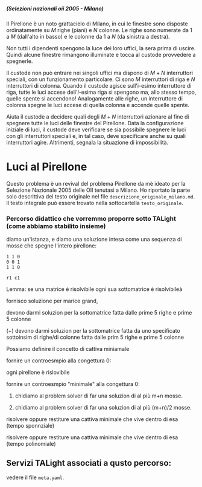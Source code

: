 ##### (Selezioni nazionali oii 2005 - Milano)
  
Il Pirellone è un noto grattacielo di Milano, in cui le
finestre sono disposte ordinatamente su $M$ righe (piani) e
$N$ colonne. Le righe sono numerate da $1$ a $M$ (dall'alto in basso)
e le colonne da $1$ a $N$ (da sinistra a destra).

Non tutti i dipendenti spengono la luce dei loro uffici, la sera prima
di uscire. Quindi alcune finestre rimangono illuminate e tocca al
custode provvedere a spegnerle.

Il custode non può entrare nei singoli uffici ma dispono di $M+N$ interruttori speciali, con un funzionamento particolare.
Ci sono $M$ interruttori di riga e $N$ interruttori di colonna.
Quando il custode agisce sull'i-esimo interruttore di riga, tutte le luci accese dell'$i$-esima riga si spengono ma, allo stesso tempo, quelle
spente si accendono! Analogamente alle righe, un interruttore di
colonna spegne le luci accese di quella colonna e accende quelle
spente.

Aiuta il custode a decidere quali degli $M+N$ interruttori azionare al fine di spegnere tutte le luci delle finestre del Pirellone.
Data la configurazione iniziale di luci, il custode deve verificare se sia possibile spegnere le luci con gli interruttori
speciali e, in tal caso, deve specificare anche su quali interruttori
agire. Altrimenti, segnala la situazione di impossibilità.



# Luci al Pirellone 

Questo problema è un revival del problema Pirellone da mè ideato per la Selezione Nazionale 2005 delle OII tenutasi a Milano.
Ho riportato la parte solo descrittiva del testo originale nel file `descrizione_originale_milano.md`.
Il testo integrale può essere trovato nella sottocartella `testo_originale`.


### Percorso didattico che vorremmo proporre sotto TALight (come abbiamo stabilito insieme)

diamo un'istanza, e diamo una soluzione intesa come una sequenza di mosse che spegne l'intero pirellone:

```
1 1 0
0 0 1
1 1 0

r1 c1 
```



Lemma: se una matrice è risolvibile ogni sua sottomatrice è risolvibileà

fornisco soluzione per marice grand,

   devono darmi soluzion per la sottomatrice fatta dalle prime 5 righe e prime 5 colonne

 (+)   devono darmi soluzion per la sottomatrice fatta da uno specificato sottoinsim di righe/di colonne fatta dalle prim 5 righe e prime 5 colonne

Possiamo definire il concetto di cattiva miniamale



fornire un controesmpio alla congettura 0:

   ogni pirellone è rislovibile

fornire un controesmpio "minimale" alla congettura 0:

   1. chidiamo al problem solver di far una soluzion di al più m+n mosse.

   2. chidiamo al problem solver di far una soluzion di al più (m+n)/2 mosse.



risolvere oppure restiture una cattiva minimale che vive dentro di esa  (tempo sponnziale)

risolvere oppure restiture una cattiva minimale che vive dentro di esa  (tempo polinomiale)

## Servizi TALight associati a qusto percorso:

vedere il file `meta.yaml`.